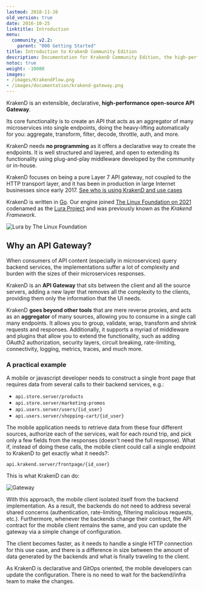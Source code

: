 ```yaml
---
lastmod: 2018-11-26
old_version: true
date: 2016-10-25
linktitle: Introduction
menu:
  community_v2.2:
    parent: "000 Getting Started"
title: Introduction to KrakenD Community Edition
description: Documentation for KrakenD Community Edition, the high-performance open-source API Gateway.
notoc: true
weight: -10000
images:
- /images/KrakendFlow.png
- /images/documentation/krakend-gateway.png
---
```


KrakenD is an extensible, declarative, **high-performance open-source API Gateway**.

Its core functionality is to create an API that acts as an aggregator of many microservices into single endpoints, doing the heavy-lifting automatically for you: aggregate, transform, filter, decode, throttle, auth, and more.

KrakenD needs **no programming** as it offers a declarative way to create the endpoints. It is well structured and layered, and open to extending its functionality using plug-and-play middleware developed by the community or in-house.

KrakenD focuses on being a pure Layer 7 API gateway, not coupled to the HTTP transport layer, and it has been in production in large Internet businesses since early 2017. [See who is using KrakenD and use cases](/case-study/)

KrakenD is written in [Go](https://golang.org/). Our engine joined [The Linux Foundation on 2021](/blog/krakend-framework-joins-the-linux-foundation/) codenamed as the [Lura Project](https://luraproject.org/) and was previously known as the *Krakend Framework*.

![Lura by The Linux Foundation](/images/documentation/lura-by-tlf.png)

## Why an API Gateway?

When consumers of API content (especially in microservices) query backend services, the implementations suffer a lot of complexity and burden with the sizes of their microservices responses.

KrakenD is an **API Gateway** that sits between the client and all the source servers, adding a new layer that removes all the complexity to the clients, providing them only the information that the UI needs.

KrakenD **goes beyond other tools** that are mere reverse proxies, and acts as an **aggregator** of many sources, allowing you to consume in a single call many endpoints. It allows you to group, validate, wrap, transform and shrink requests and responses. Additionally, it supports a myriad of middleware and plugins that allow you to extend the functionality, such as adding OAuth2 authorization, security layers, circuit breaking, rate-limiting, connectivity, logging, metrics, traces, and much more.

### A practical example
A mobile or javascript developer needs to construct a single front page that requires data from several calls to their backend services, e.g.:

- `api.store.server/products`
- `api.store.server/marketing-promos`
- `api.users.server/users/{id_user}`
- `api.users.server/shopping-cart/{id_user}`

The mobile application needs to retrieve data from these four different sources, authorize each of the services, wait for each round trip, and pick only a few fields from the responses (doesn't need the full response). What if, instead of doing these calls, the mobile client could call a single endpoint to KrakenD to get exactly what it needs?:

`api.krakend.server/frontpage/{id_user}`

This is what KrakenD can do:

![Gateway](/images/documentation/krakend-gateway.png)

With this approach, the mobile client isolated itself from the backend implementation. As a result, the backends do not need to address several shared concerns (authentication, rate-limiting, filtering malicious requests, etc.). Furthermore, whenever the backends change their contract, the API contract for the mobile client remains the same, and you can update the gateway via a simple change of configuration.

The client becomes faster, as it needs to handle a single HTTP connection for this use case, and there is a difference in size between the amount of data generated by the backends and what is finally traveling to the client.

As KrakenD is declarative and GitOps oriented, the mobile developers can update the configuration. There is no need to wait for the backend/infra team to make the changes.
